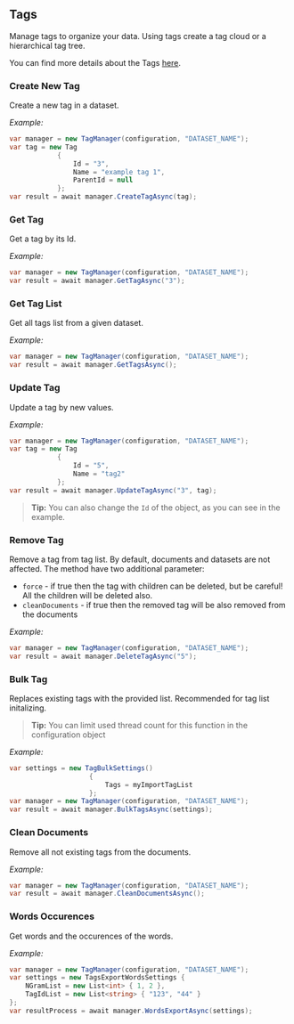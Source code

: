 ## Tags

Manage tags to organize your data. Using tags create a tag cloud or a hierarchical tag tree.

You can find more details about the Tags [here](http://developers.slamby.com/api/#tags).

### Create New Tag

Create a new tag in a dataset.

_Example:_

```cs
var manager = new TagManager(configuration, "DATASET_NAME");
var tag = new Tag
            {
                Id = "3",
                Name = "example tag 1",
                ParentId = null
            };
var result = await manager.CreateTagAsync(tag);
```

### Get Tag

Get a tag by its Id.

_Example:_

```cs
var manager = new TagManager(configuration, "DATASET_NAME");
var result = await manager.GetTagAsync("3");
```

### Get Tag List

Get all tags list from a given dataset.

_Example:_

```cs
var manager = new TagManager(configuration, "DATASET_NAME");
var result = await manager.GetTagsAsync();
```

### Update Tag

Update a tag by new values.

_Example:_

```cs
var manager = new TagManager(configuration, "DATASET_NAME");
var tag = new Tag
            {
                Id = "5",
                Name = "tag2"
            };
var result = await manager.UpdateTagAsync("3", tag);
```

> **Tip:** You can also change the `Id` of the object, as you can see in the example.

### Remove Tag

Remove a tag from tag list. By default, documents and datasets are not affected.
The method have two additional parameter:

- `force` - if true then the tag with children can be deleted, but be careful! All the children will be deleted also.
- `cleanDocuments` - if true then the removed tag will be also removed from the documents

_Example:_

```cs
var manager = new TagManager(configuration, "DATASET_NAME");
var result = await manager.DeleteTagAsync("5");
```

### Bulk Tag

Replaces existing tags with the provided list. Recommended for tag list initalizing.

> **Tip:** You can limit used thread count for this function in the configuration object

_Example:_

```cs
var settings = new TagBulkSettings()
                    {
                        Tags = myImportTagList
                    };
var manager = new TagManager(configuration, "DATASET_NAME");
var result = await manager.BulkTagsAsync(settings);
```

### Clean Documents

Remove all not existing tags from the documents.

_Example:_

```cs
var manager = new TagManager(configuration, "DATASET_NAME");
var result = await manager.CleanDocumentsAsync();
```

### Words Occurences

Get words and the occurences of the words.


_Example:_

```cs
var manager = new TagManager(configuration, "DATASET_NAME");
var settings = new TagsExportWordsSettings {
    NGramList = new List<int> { 1, 2 },
    TagIdList = new List<string> { "123", "44" }
};
var resultProcess = await manager.WordsExportAsync(settings);
```